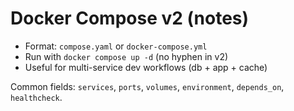 
# Docker Compose v2 (notes)

- Format: `compose.yaml` or `docker-compose.yml`
- Run with `docker compose up -d` (no hyphen in v2)
- Useful for multi-service dev workflows (db + app + cache)

Common fields: `services`, `ports`, `volumes`, `environment`, `depends_on`, `healthcheck`.
